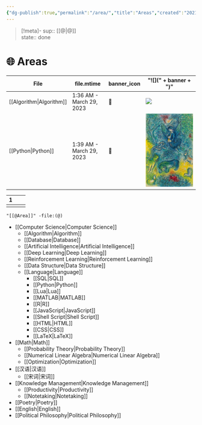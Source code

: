 ```yaml
---
{"dg-publish":true,"permalink":"/area/","title":"Areas","created":"2021-08-17T21:58:15","updated":"2023-03-29T00:40:27"}
---
```


> [!meta]-
> sup:: [[@\|@]]  
> state:: done  

# 🌐 Areas

| File                        | file.mtime               | banner_icon | "![](" + banner + ")"                                                                                                             |
| --------------------------- | ------------------------ | ----------- | --------------------------------------------------------------------------------------------------------------------------------- |
| [[Algorithm\|Algorithm]] | 1:36 AM - March 29, 2023 | 🧩          | ![](https://sfmoma-media-dev.s3.us-west-1.amazonaws.com/www-media/2022/05/21014105/FC.671_01_H02-Artsy-JPEG_4000-pixels-long.jpg) |
| [[Python\|Python]]       | 1:39 AM - March 29, 2023 | 🐍          | ![](https://raw.githubusercontent.com/zcysxy/Figurebed/master/img/1059-333-After-Marc-Chagall-La-flute-enchan.jpeg)               |


<div><table class="dataview table-view-table"><thead class="table-view-thead"><tr class="table-view-tr-header"><th class="table-view-th"><span></span><span class="dataview small-text">1</span></th><th class="table-view-th"><span></span></th><th class="table-view-th"><span></span></th></tr></thead><tbody class="table-view-tbody"><tr><td><span></span></td><td><span></span></td></tr></tbody></table></div>

```expander
"[[@Area]]" -file:(@)
```

* [[Computer Science\|Computer Science]]
    * [[Algorithm\|Algorithm]]
    - [[Database\|Database]]
    - [[Artificial Intelligence\|Artificial Intelligence]]
    - [[Deep Learning\|Deep Learning]]
    - [[Reinforcement Learning\|Reinforcement Learning]]
    - [[Data Structure\|Data Structure]]
    - [[Language\|Language]]
        - [[SQL\|SQL]]
        - [[Python\|Python]]
        - [[Lua\|Lua]]
        - [[MATLAB\|MATLAB]]
        - [[R\|R]]
        - [[JavaScript\|JavaScript]]
        - [[Shell Script\|Shell Script]]
        - [[HTML\|HTML]]
        - [[CSS\|CSS]]
        - [[LaTeX\|LaTeX]]
* [[Math\|Math]]
    * [[Probability Theory\|Probability Theory]]
    * [[Numerical Linear Algebra\|Numerical Linear Algebra]]
    * [[Optimization\|Optimization]]
* [[汉语\|汉语]]
    * [[宋词\|宋词]]
* [[Knowledge Management\|Knowledge Management]]
    * [[Productivity\|Productivity]]
    * [[Notetaking\|Notetaking]]
* [[Poetry\|Poetry]]
* [[English\|English]]
* [[Political Philosophy\|Political Philosophy]]
 
<!-- expand end -->
